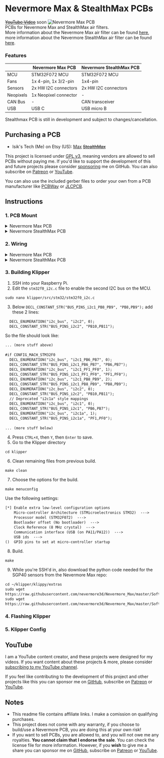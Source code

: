 # Nevermore Max & StealthMax PCBs
~~[YouTube Video](.)~~ soon
![Nevermore Max PCB](./Images/PCB.jpg)
<br>PCBs for Nevermore Max and StealthMax air filters. 
<br>More information about the Nevermore Max air filter can be found [here](https://github.com/nevermore3d/Nevermore_Max), more information about the Nevermore StealthMax air filter can be found [here](https://github.com/nevermore3d/StealthMax).
### Features
||Nevermore Max PCB|Nevermore StealthMax PCB|
|---|---|---|
|MCU|STM32F072 MCU|STM32F072 MCU|
|Fans|1x 4-pin, 1x 3/2-pin|1x4-pin|
|Sensors|2x HW I2C connectors|2x HW I2C connectors|
|Neopixels|1x Neopixel connector|-|
|CAN Bus|-|CAN transceiver|
|USB|USB C|USB micro B|

Stealthmax PCB is still in development and subject to changes/cancellation.

## Purchasing a PCB
- Isik's Tech (Me) on Etsy (US): [Max](.) ~~[StealthMax](.)~~

This project is licensed under [GPL v3](./LICENSE), meaning vendors are allowed to sell PCBs without paying me. If you'd like to support the development of this and future projects please consider [sponsoring](https://github.com/sponsors/xbst) me on GitHub. You can also subscribe on [Patreon](https://l.isiks.tech/patreon) or [YouTube](https://l.isiks.tech/member).

You can also use the included gerber files to order your own from a PCB manufacturer like [PCBWay](https://www.pcbway.com/setinvite.aspx?inviteid=374841) or [JLCPCB](https://jlcpcb.com/).
<br>

## Instructions
### 1. PCB Mount
<details>
  <summary>Nevermore Max PCB</summary>
  
  1. Print the ~~bottle opener~~ [Nevermore Max PCB tray](./Mounts/Nevermore-Max-PCB-Tray.stl) using the standard Voron print settings.
  2. Remove the built-in supports.
  3. Superglue 2 magnets. Pay attention to the polarities.
  4. Mount the PCB. The plastic latches will keep the PCB in place, no screws needed. The USB/power side should be seated first.
     
  ![Instructions](./Images/PCB-Tray.png)
</details>
<details>
  <summary>Nevermore StealthMax PCB</summary>
  
  1. Mount the PCB where the Raspberry Pi Pico normally mounts with M2 screws.
</details>

### 2. Wiring
<details>
<summary>Nevermore Max PCB</summary>
 
  1. All connectors except USB are JST-XH. Use the diagram below to wire your fans/sensors/leds/power.

  ![Pinout](./Images/Max-Pinout.png)
</details>
<details>
  <summary>Nevermore StealthMax PCB</summary>

  1. All connectors except USB are JST-XH. Use the diagram below to wire your fans/sensors/CAN/power.

  ![Pinout](./Images/SM-Pinout.png)
</details>
  
### 3. Building Klipper
1. SSH into your Raspberry Pi.
2. Edit the `stm32f0_i2c.c` file to enable the second I2C bus on the MCU.
```
sudo nano klipper/src/stm32/stm32f0_i2c.c
```
3. Below `DECL_CONSTANT_STR("BUS_PINS_i2c1_PB8_PB9", "PB8,PB9");` add these 2 lines:
```
  DECL_ENUMERATION("i2c_bus", "i2c2", 0);
  DECL_CONSTANT_STR("BUS_PINS_i2c2", "PB10,PB11");
```
So the file should look like:

```
... (more stuff above)

#if CONFIG_MACH_STM32F0
  DECL_ENUMERATION("i2c_bus", "i2c1_PB6_PB7", 0);
  DECL_CONSTANT_STR("BUS_PINS_i2c1_PB6_PB7", "PB6,PB7");
  DECL_ENUMERATION("i2c_bus", "i2c1_PF1_PF0", 1);
  DECL_CONSTANT_STR("BUS_PINS_i2c1_PF1_PF0", "PF1,PF0");
  DECL_ENUMERATION("i2c_bus", "i2c1_PB8_PB9", 2);
  DECL_CONSTANT_STR("BUS_PINS_i2c1_PB8_PB9", "PB8,PB9");
  DECL_ENUMERATION("i2c_bus", "i2c2", 0);
  DECL_CONSTANT_STR("BUS_PINS_i2c2", "PB10,PB11");
  // Deprecated "i2c1a" style mappings
  DECL_ENUMERATION("i2c_bus", "i2c1", 0);
  DECL_CONSTANT_STR("BUS_PINS_i2c1", "PB6,PB7");
  DECL_ENUMERATION("i2c_bus", "i2c1a", 1);
  DECL_CONSTANT_STR("BUS_PINS_i2c1a", "PF1,PF0");

... (more stuff below)
```
4. Press `CTRL+X`, then `Y`, then `Enter` to save.
5. Go to the Klipper directory
```
cd klipper
```
6. Clean remaining files from previous build.
```
make clean
```
7. Choose the options for the build.
```
make menuconfig
```
Use the following settings:
```
[*] Enable extra low-level configuration options
    Micro-controller Architecture (STMicroelectronics STM32)  --->
    Processor model (STM32F072)  --->
    Bootloader offset (No bootloader)  --->
    Clock Reference (8 MHz crystal)  --->
    Communication interface (USB (on PA11/PA12))  --->
    USB ids  --->
()  GPIO pins to set at micro-controller startup
```
8. Build.
```
make
```
9. While you're SSH'd in, also download the python code needed for the SGP40 sensors from the Nevermore Max repo:
```
cd ~/klipper/klippy/extras
sudo wget https://raw.githubusercontent.com/nevermore3d/Nevermore_Max/master/Software/Klipper/voc_algorithm.py
sudo wget https://raw.githubusercontent.com/nevermore3d/Nevermore_Max/master/Software/Klipper/sgp40.py
```
### 4. Flashing Klipper


### 5. Klipper Config


## YouTube

I am a YouTube content creator, and these projects were designed for my videos. If you want content about these projects & more, please consider [subscribing to my YouTube channel](https://www.youtube.com/channel/UClAWYmCkHjsbaX9Wz1df2mg).
<br>

If you feel like contributing to the development of this project and other projects like this you can sponsor me on [GitHub](https://github.com/sponsors/xbst), subscribe on [Patreon](https://l.isiks.tech/patreon) or [YouTube](https://l.isiks.tech/member).

## Notes
- This readme file contains affiliate links. I make a comission on qualifying purchases.
- This project does not come with any warranty, if you choose to build/use a Nevermore PCB, you are doing this at your own risk!
- If you want to sell PCBs, you are allowed to, and you will not owe me any royalties. **You cannot claim that I endorse the sale**. You can check the license file for more information. However, if you **wish** to give me a share you can sponsor me on [GitHub](https://github.com/sponsors/xbst), subscribe on [Patreon](https://l.isiks.tech/patreon) or [YouTube](https://l.isiks.tech/member).

